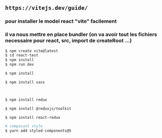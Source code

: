 
## `https://vitejs.dev/guide/`

### pour installer le model react "vite" facilement
### il va nous mettre en place bundler (on va avoir tout les fichiers necessaire pour react, src, import de createRoot ...)
```bash
$ npm create vite@latest
$ cd react-test
$ npm install
$ npm run dev

$ npm install

$ npm install sass



$ npm install redux

$ npm install @reduxjs/toolkit

$ npm install react-redux

# composant style
$ yarn add styled-components@5
```
